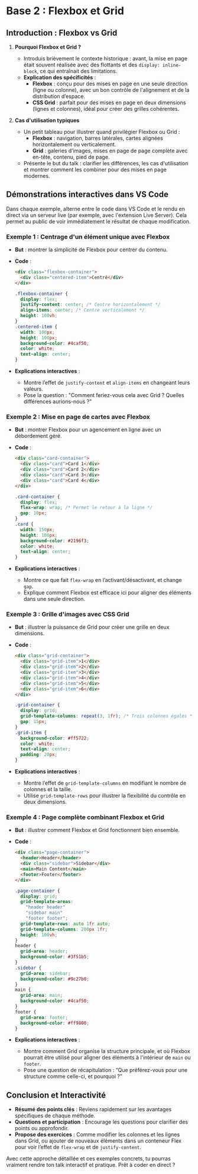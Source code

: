 # **Base 2 : Flexbox et Grid**

## **Introduction : Flexbox vs Grid**

1. **Pourquoi Flexbox et Grid ?**

   - Introduis brièvement le contexte historique : avant, la mise en page était souvent réalisée avec des flottants et des `display: inline-block`, ce qui entraînait des limitations.
   - **Explication des spécificités** :
     - **Flexbox** : conçu pour des mises en page en une seule direction (ligne ou colonne), avec un bon contrôle de l'alignement et de la distribution d’espace.
     - **CSS Grid** : parfait pour des mises en page en deux dimensions (lignes et colonnes), idéal pour créer des grilles cohérentes.

2. **Cas d'utilisation typiques**
   - Un petit tableau pour illustrer quand privilégier Flexbox ou Grid :
     - **Flexbox** : navigation, barres latérales, cartes alignées horizontalement ou verticalement.
     - **Grid** : galeries d’images, mises en page de page complète avec en-tête, contenu, pied de page.
   - Présente le but du talk : clarifier les différences, les cas d'utilisation et montrer comment les combiner pour des mises en page modernes.

## **Démonstrations interactives dans VS Code**

Dans chaque exemple, alterne entre le code dans VS Code et le rendu en direct via un serveur live (par exemple, avec l'extension Live Server). Cela permet au public de voir immédiatement le résultat de chaque modification.

### **Exemple 1 : Centrage d'un élément unique avec Flexbox**

- **But** : montrer la simplicité de Flexbox pour centrer du contenu.
- **Code** :

  ```html
  <div class="flexbox-container">
    <div class="centered-item">Centré</div>
  </div>
  ```

  ```css
  .flexbox-container {
    display: flex;
    justify-content: center; /* Centre horizontalement */
    align-items: center; /* Centre verticalement */
    height: 100vh;
  }
  .centered-item {
    width: 100px;
    height: 100px;
    background-color: #4caf50;
    color: white;
    text-align: center;
  }
  ```

- **Explications interactives** :
  - Montre l’effet de `justify-content` et `align-items` en changeant leurs valeurs.
  - Pose la question : "Comment feriez-vous cela avec Grid ? Quelles différences aurions-nous ?"

### **Exemple 2 : Mise en page de cartes avec Flexbox**

- **But** : montrer Flexbox pour un agencement en ligne avec un débordement géré.
- **Code** :

  ```html
  <div class="card-container">
    <div class="card">Card 1</div>
    <div class="card">Card 2</div>
    <div class="card">Card 3</div>
    <div class="card">Card 4</div>
  </div>
  ```

  ```css
  .card-container {
    display: flex;
    flex-wrap: wrap; /* Permet le retour à la ligne */
    gap: 10px;
  }
  .card {
    width: 150px;
    height: 100px;
    background-color: #2196f3;
    color: white;
    text-align: center;
  }
  ```

- **Explications interactives** :
  - Montre ce que fait `flex-wrap` en l’activant/désactivant, et change `gap`.
  - Explique comment Flexbox est efficace ici pour aligner des éléments dans une seule direction.

### **Exemple 3 : Grille d'images avec CSS Grid**

- **But** : illustrer la puissance de Grid pour créer une grille en deux dimensions.
- **Code** :

  ```html
  <div class="grid-container">
    <div class="grid-item">1</div>
    <div class="grid-item">2</div>
    <div class="grid-item">3</div>
    <div class="grid-item">4</div>
    <div class="grid-item">5</div>
    <div class="grid-item">6</div>
  </div>
  ```

  ```css
  .grid-container {
    display: grid;
    grid-template-columns: repeat(3, 1fr); /* Trois colonnes égales */
    gap: 15px;
  }
  .grid-item {
    background-color: #ff5722;
    color: white;
    text-align: center;
    padding: 20px;
  }
  ```

- **Explications interactives** :
  - Montre l’effet de `grid-template-columns` en modifiant le nombre de colonnes et la taille.
  - Utilise `grid-template-rows` pour illustrer la flexibilité du contrôle en deux dimensions.

### **Exemple 4 : Page complète combinant Flexbox et Grid**

- **But** : illustrer comment Flexbox et Grid fonctionnent bien ensemble.
- **Code** :

  ```html
  <div class="page-container">
    <header>Header</header>
    <div class="sidebar">Sidebar</div>
    <main>Main Content</main>
    <footer>Footer</footer>
  </div>
  ```

  ```css
  .page-container {
    display: grid;
    grid-template-areas:
      "header header"
      "sidebar main"
      "footer footer";
    grid-template-rows: auto 1fr auto;
    grid-template-columns: 200px 1fr;
    height: 100vh;
  }
  header {
    grid-area: header;
    background-color: #3f51b5;
  }
  .sidebar {
    grid-area: sidebar;
    background-color: #9c27b0;
  }
  main {
    grid-area: main;
    background-color: #4caf50;
  }
  footer {
    grid-area: footer;
    background-color: #ff9800;
  }
  ```

- **Explications interactives** :
  - Montre comment Grid organise la structure principale, et où Flexbox pourrait être utilisé pour aligner des éléments à l'intérieur de `main` ou `footer`.
  - Pose une question de récapitulation : “Que préférez-vous pour une structure comme celle-ci, et pourquoi ?”

## **Conclusion et Interactivité**

- **Résumé des points clés** : Reviens rapidement sur les avantages spécifiques de chaque méthode.
- **Questions et participation** : Encourage les questions pour clarifier des points ou approfondir.
- **Propose des exercices** : Comme modifier les colonnes et les lignes dans Grid, ou ajouter de nouveaux éléments dans un conteneur Flex pour voir l’effet de `flex-wrap` et de `justify-content`.

Avec cette approche détaillée et ces exemples concrets, tu pourras vraiment rendre ton talk interactif et pratique. Prêt à coder en direct ?
